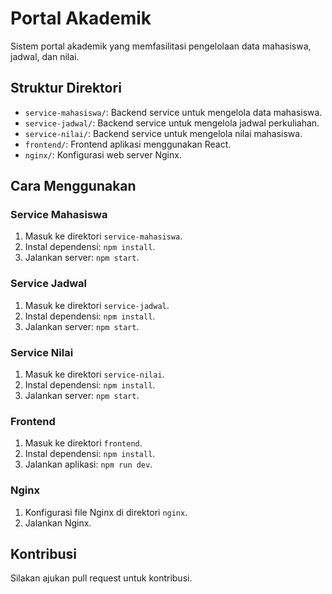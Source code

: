 # Portal Akademik

Sistem portal akademik yang memfasilitasi pengelolaan data mahasiswa, jadwal, dan nilai.

## Struktur Direktori
- `service-mahasiswa/`: Backend service untuk mengelola data mahasiswa.
- `service-jadwal/`: Backend service untuk mengelola jadwal perkuliahan.
- `service-nilai/`: Backend service untuk mengelola nilai mahasiswa.
- `frontend/`: Frontend aplikasi menggunakan React.
- `nginx/`: Konfigurasi web server Nginx.

## Cara Menggunakan
### Service Mahasiswa
1. Masuk ke direktori `service-mahasiswa`.
2. Instal dependensi: `npm install`.
3. Jalankan server: `npm start`.

### Service Jadwal
1. Masuk ke direktori `service-jadwal`.
2. Instal dependensi: `npm install`.
3. Jalankan server: `npm start`.

### Service Nilai
1. Masuk ke direktori `service-nilai`.
2. Instal dependensi: `npm install`.
3. Jalankan server: `npm start`.

### Frontend
1. Masuk ke direktori `frontend`.
2. Instal dependensi: `npm install`.
3. Jalankan aplikasi: `npm run dev`.

### Nginx
1. Konfigurasi file Nginx di direktori `nginx`.
2. Jalankan Nginx.

## Kontribusi
Silakan ajukan pull request untuk kontribusi.

